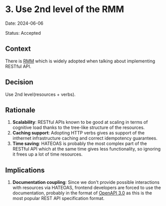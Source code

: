 # 3. Use 2nd level of the RMM

Date: 2024-06-06

Status: Accepted

## Context

There is [RMM](https://en.wikipedia.org/wiki/Richardson_Maturity_Model) which
is widely adopted when talking about implementing RESTful API.

## Decision

Use 2nd level(resources + verbs).

## Rationale

1. **Scalability**: RESTful APIs known to be good at scaling in terms of
   cognitive load thanks to the tree-like structure of the resources.
2. **Caching support**: Adopting HTTP verbs gives as support of the inthernet
   infrastructure caching and correct idempotency guarantees.
3. **Time saving**: HATEOAS is probably the most complex part of the RESTful API
   which at the same time gives less functionality, so ignoring it frees up a
   lot of time resources.

## Implications

1. **Documentation coupling**: Since we don't provide possible interactions
   with resources via HATEOAS, frontend developers are forced to use the
   documentation, probably in the format of [OpenAPI
   3.0](https://www.openapis.org) as this is the most popular REST API
   specification format.
